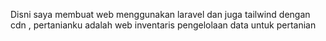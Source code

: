 Disni saya membuat web menggunakan laravel dan juga tailwind dengan cdn , pertanianku adalah web inventaris pengelolaan data untuk pertanian 
